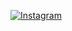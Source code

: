 <!--[![Al's GitHub stats](https://github-readme-stats.vercel.app/api?username=jeepmonkey)](https://github.com/anuraghazra/github-readme-stats)

--> 

[![Instagram](https://skillicons.dev/icons?i=instagram)](https://www.instagram.com/jeepmonkey/)
